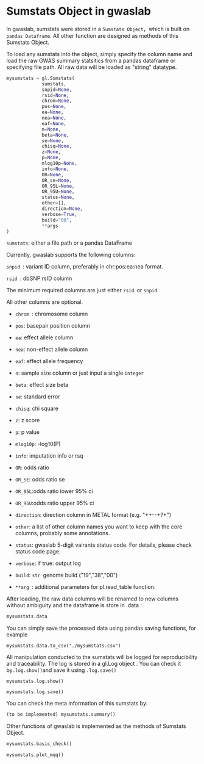 # Sumstats Object in gwaslab

In gwaslab, sumstats were stored in a `Sumstats Object`，which is built on `pandas Dataframe`. All other function are designed as methods of this Sumstats Object. 

To load any sumstats into the object, simply specify the column name and load the raw GWAS summary statsitics from a pandas dataframe or specifying file path. All raw data will be loaded as "string" datatype. 

```python
mysumstats = gl.Sumstats(
             sumstats,
             snpid=None,
             rsid=None,
             chrom=None,
             pos=None,
             ea=None,
             nea=None,
             eaf=None,
             n=None,
             beta=None,
             se=None,
             chisq=None,
             z=None,
             p=None,
             mlog10p=None,
             info=None,
             OR=None,
             OR_se=None,
             OR_95L=None,
             OR_95U=None,
             status=None,
             other=[],
             direction=None,
             verbose=True,
             build="00",
             **args
)
```

`sumstats`: either a file path or a pandas DataFrame

Currently, gwaslab supports the following columns:

`snpid `: variant ID column, preferably in chr:pos:ea:nea format.

`rsid `: dbSNP rsID column

The minimum required columns are just either `rsid `or `snpid`. 

All other columns are optional.

- `chrom `: chromosome column

- `pos`: basepair position column 

- `ea`: effect allele column 

- `nea`: non-effect allele column

- `eaf`: effect allele frequency

- `n`: sample size column or just input a single  `integer` 

- `beta`: effect size beta

- `se`: standard error

- `chisq`: chi square

- `z`: z score

- `p`: p value

- `mlog10p`: -log10(P)

- `info`: imputation info or rsq

- `OR`: odds ratio

- `OR_SE`: odds ratio se

- `OR_95L`:odds ratio lower 95% ci 

- `OR_95U`:odds ratio upper 95% ci 

- `direction`: direction column in METAL format (e.g. "++--+?+")

- `other`: a list  of other column names you want to keep with the core columns, probably some annotations.

- `status`: gwaslab 5-digit vairants status code. For details, please check status code page.

- `verbose`: if true: output log 

- `build`:  `str `genome build ("19","38","00")

- `**arg `: additional parameters for pl.read_table function. 

After loading, the raw data columns will be renamed to new columns without ambiguity and the dataframe is store in .data :

```python
mysumstats.data
```

You can simply save the processed data using pandas saving functions, for example
```
mysumstats.data.to_csv("./mysumstats.csv")
```  


All manipulation conducted to the sumstats will be logged for reproducibility and traceability. The log is stored in a gl.Log object . You can check it by` .log.show() `and save it using `.log.save()`

```
mysumstats.log.show()

mysumstats.log.save()
```

You can check the meta information of this sumstats by:

```python
(to be implemented) mysumstats.summary()
```

Other functions of gwaslab is implemented as the methods of Sumstats Object.

```python
mysumstats.basic_check()

mysumstats.plot_mqq()
```
